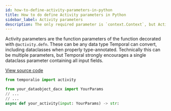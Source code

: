 ```yaml
---
id: how-to-define-activity-parameters-in-python
title: How to do define Activity parameters in Python
sidebar_label: Activity parameters
description: The only required parameter is `context.Context`, but Activities can support many custom parameters.
---
```


Activity parameters are the function parameters of the function decorated with `@activity.defn`.
These can be any data type Temporal can convert, including dataclasses when properly type-annotated.
Technically this can be multiple parameters, but Temporal strongly encourages a single dataclass parameter containing all input fields.

<a class="dacx-source-link" href="https://github.com/temporalio/documentation-samples-python/blob/dacx-poc/your_app/your_activities_dacx.py">View source code</a>

```py
from temporalio import activity

from your_dataobject_dacx import YourParams
// ...
// ...
async def your_activity(input: YourParams) -> str:
```
